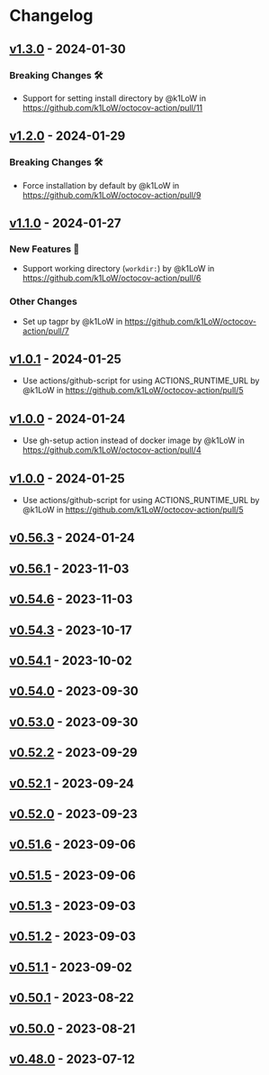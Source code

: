 # Changelog

## [v1.3.0](https://github.com/k1LoW/octocov-action/compare/v1.2.0...v1.3.0) - 2024-01-30
### Breaking Changes 🛠
- Support for setting install directory by @k1LoW in https://github.com/k1LoW/octocov-action/pull/11

## [v1.2.0](https://github.com/k1LoW/octocov-action/compare/v1.1.0...v1.2.0) - 2024-01-29
### Breaking Changes 🛠
- Force installation by default by @k1LoW in https://github.com/k1LoW/octocov-action/pull/9

## [v1.1.0](https://github.com/k1LoW/octocov-action/compare/v1.0.1...v1.1.0) - 2024-01-27
### New Features 🎉
- Support working directory (`workdir:`) by @k1LoW in https://github.com/k1LoW/octocov-action/pull/6
### Other Changes
- Set up tagpr by @k1LoW in https://github.com/k1LoW/octocov-action/pull/7

## [v1.0.1](https://github.com/k1LoW/octocov-action/compare/v1.0.0...v1.0.1) - 2024-01-25
- Use actions/github-script for using ACTIONS_RUNTIME_URL by @k1LoW in https://github.com/k1LoW/octocov-action/pull/5

## [v1.0.0](https://github.com/k1LoW/octocov-action/compare/v0.54.6...v1.0.0) - 2024-01-24
- Use gh-setup action instead of docker image by @k1LoW in https://github.com/k1LoW/octocov-action/pull/4

## [v1.0.0](https://github.com/k1LoW/octocov-action/compare/v1.0.0...v1) - 2024-01-25
- Use actions/github-script for using ACTIONS_RUNTIME_URL by @k1LoW in https://github.com/k1LoW/octocov-action/pull/5

## [v0.56.3](https://github.com/k1LoW/octocov-action/compare/v0.54.6...v0.56.3) - 2024-01-24

## [v0.56.1](https://github.com/k1LoW/octocov-action/compare/v0.54.3...v0.56.1) - 2023-11-03

## [v0.54.6](https://github.com/k1LoW/octocov-action/compare/v0.54.3...v0.54.6) - 2023-11-03

## [v0.54.3](https://github.com/k1LoW/octocov-action/compare/v0.54.1...v0.54.3) - 2023-10-17

## [v0.54.1](https://github.com/k1LoW/octocov-action/compare/v0.54.0...v0.54.1) - 2023-10-02

## [v0.54.0](https://github.com/k1LoW/octocov-action/compare/v0.53.0...v0.54.0) - 2023-09-30

## [v0.53.0](https://github.com/k1LoW/octocov-action/compare/v0.52.2...v0.53.0) - 2023-09-30

## [v0.52.2](https://github.com/k1LoW/octocov-action/compare/v0.52.1...v0.52.2) - 2023-09-29

## [v0.52.1](https://github.com/k1LoW/octocov-action/compare/v0.52.0...v0.52.1) - 2023-09-24

## [v0.52.0](https://github.com/k1LoW/octocov-action/compare/v0.51.6...v0.52.0) - 2023-09-23

## [v0.51.6](https://github.com/k1LoW/octocov-action/compare/v0.51.5...v0.51.6) - 2023-09-06

## [v0.51.5](https://github.com/k1LoW/octocov-action/compare/v0.51.3...v0.51.5) - 2023-09-06

## [v0.51.3](https://github.com/k1LoW/octocov-action/compare/v0.51.2...v0.51.3) - 2023-09-03

## [v0.51.2](https://github.com/k1LoW/octocov-action/compare/v0.51.1...v0.51.2) - 2023-09-03

## [v0.51.1](https://github.com/k1LoW/octocov-action/compare/v0.50.1...v0.51.1) - 2023-09-02

## [v0.50.1](https://github.com/k1LoW/octocov-action/compare/v0.50.0...v0.50.1) - 2023-08-22

## [v0.50.0](https://github.com/k1LoW/octocov-action/compare/v0.48.0...v0.50.0) - 2023-08-21

## [v0.48.0](https://github.com/k1LoW/octocov-action/compare/v0.47.4...v0.48.0) - 2023-07-12
